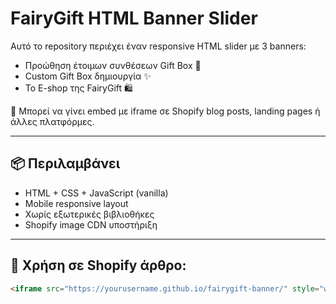 # FairyGift HTML Banner Slider

Αυτό το repository περιέχει έναν responsive HTML slider με 3 banners:

- Προώθηση έτοιμων συνθέσεων Gift Box 🎁
- Custom Gift Box δημιουργία ✨
- Το E-shop της FairyGift 🛍️

🔧 Μπορεί να γίνει embed με iframe σε Shopify blog posts, landing pages ή άλλες πλατφόρμες.

---

## 📦 Περιλαμβάνει

- HTML + CSS + JavaScript (vanilla)
- Mobile responsive layout
- Χωρίς εξωτερικές βιβλιοθήκες
- Shopify image CDN υποστήριξη

---

## 📍 Χρήση σε Shopify άρθρο:

```html
<iframe src="https://yourusername.github.io/fairygift-banner/" style="width:100%; height:480px; border:none;"></iframe>

